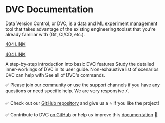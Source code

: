 # DVC Documentation

Data Version Control, or DVC, is a data and ML
[experiment management](/doc/user-guide/experiment-management) tool that takes
advantage of the existing engineering toolset that you're already familiar with
(Git, CI/CD, etc.).

[404 LINK](https://developer.mozilla.org/en-US/404-page)

[404 LINK](/not-real-page)

<cards>

  <card href="/doc/start" heading="Get Started">
    A step-by-step introduction into basic DVC features
  </card>

  <card href="/doc/user-guide" heading="User Guide">
    Study the detailed inner-workings of DVC in its user guide.
  </card>

  <card href="/doc/use-cases" heading="Use Cases">
    Non-exhaustive list of scenarios DVC can help with
  </card>

  <card href="/doc/command-reference" heading="Command Reference">
    See all of DVC's commands.
  </card>

</cards>

✅ Please join our [community](/community) or use the [support](/support)
channels if you have any questions or need specific help. We are very responsive
⚡.

✅ Check out our [GitHub repository](https://github.com/iterative/dvc) and give
us a ⭐ if you like the project!

✅ Contribute to DVC [on GitHub](https://github.com/iterative/dvc) or help us
improve this [documentation](https://github.com/iterative/dvc.org) 🙏.
